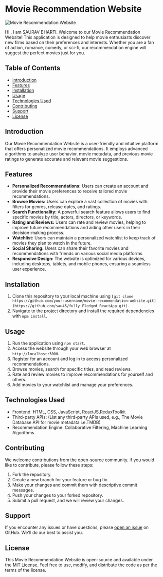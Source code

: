# Movie Recommendation Website

![Movie Recommendation Website](website_banner.jpg)

Hi , I am SAURAV BHARTI.
Welcome to our Movie Recommendation Website! This application is designed to help movie enthusiasts discover new films based on their preferences and interests. Whether you are a fan of action, romance, comedy, or sci-fi, our recommendation engine will suggest the perfect movies just for you.

## Table of Contents

- [Introduction](#introduction)
- [Features](#features)
- [Installation](#installation)
- [Usage](#usage)
- [Technologies Used](#technologies-used)
- [Contributing](#contributing)
- [Support](#support)
- [License](#license)

## Introduction

Our Movie Recommendation Website is a user-friendly and intuitive platform that offers personalized movie recommendations. It employs advanced algorithms to analyze user behavior, movie metadata, and previous movie ratings to generate accurate and relevant movie suggestions.

## Features

- **Personalized Recommendations:** Users can create an account and provide their movie preferences to receive tailored movie recommendations.
- **Browse Movies:** Users can explore a vast collection of movies with filters for genres, release dates, and ratings.
- **Search Functionality:** A powerful search feature allows users to find specific movies by title, actors, directors, or keywords.
- **Rating and Reviews:** Users can rate and review movies, helping to improve future recommendations and aiding other users in their decision-making process.
- **Watchlist:** Users can maintain a personalized watchlist to keep track of movies they plan to watch in the future.
- **Social Sharing:** Users can share their favorite movies and recommendations with friends on various social media platforms.
- **Responsive Design:** The website is optimized for various devices, including desktops, tablets, and mobile phones, ensuring a seamless user experience.

## Installation

1. Clone this repository to your local machine using `[git clone https://github.com/your-username/movie-recommendation-website.git](https://github.com/sau45/fully_Fledged_ReactApp.git)`.
2. Navigate to the project directory and install the required dependencies with `npm install`.

## Usage

1. Run the application using `npm start`.
2. Access the website through your web browser at `http://localhost:3000`.
3. Register for an account and log in to access personalized recommendations.
4. Browse movies, search for specific titles, and read reviews.
5. Rate and review movies to improve recommendations for yourself and others.
6. Add movies to your watchlist and manage your preferences.

## Technologies Used

- Frontend: HTML, CSS, JavaScript, ReactJS,ReduxToolkit
- Third-party APIs: (List any third-party APIs used, e.g., The Movie Database API for movie metadata i.e.TMDB)
- Recommendation Engine: Collaborative Filtering, Machine Learning Algorithms

## Contributing

We welcome contributions from the open-source community. If you would like to contribute, please follow these steps:

1. Fork the repository.
2. Create a new branch for your feature or bug fix.
3. Make your changes and commit them with descriptive commit messages.
4. Push your changes to your forked repository.
5. Submit a pull request, and we will review your changes.

## Support

If you encounter any issues or have questions, please [open an issue]([https://github.com/your-username/movie-recommendation-website/issues](https://github.com/sau45/fully_Fledged_ReactApp/issues)) on GitHub. We'll do our best to assist you.

## License

This Movie Recommendation Website is open-source and available under the [MIT License](LICENSE). Feel free to use, modify, and distribute the code as per the terms of the license.
